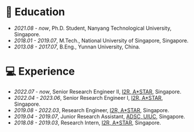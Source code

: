 # 📖 Education
- *2021.08 - now*, Ph.D. Student, Nanyang Technological University, Singapore.
- *2018.01 - 2019.07*, M.Tech., National University of Singapore, Singapore.
- *2013.08 - 2017.07*, B.Eng., Yunnan University, China.

# 💻 Experience
- *2022.07 - now*, Senior Research Engineer II, [I2R, A*STAR](https://www.a-star.edu.sg/i2r), Singapore.
- *2022.04 - 2023.06*, Senior Research Engineer I, [I2R, A*STAR](https://www.a-star.edu.sg/i2r), Singapore.
- *2019.08 - 2022.03*, Research Engineer, [I2R, A*STAR](https://www.a-star.edu.sg/i2r), Singapore.
- *2019.04 - 2019.07*, Junior Research Assistant, [ADSC, UIUC](https://adsc.illinois.edu/), Singapore.
- *2018.08 - 2019.03*, Research Intern, [I2R, A*STAR](https://www.a-star.edu.sg/i2r), Singapore.

